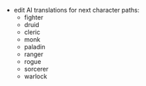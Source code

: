 - edit AI translations for next character paths:
    - fighter
    - druid
    - cleric
    - monk
    - paladin
    - ranger
    - rogue
    - sorcerer
    - warlock
